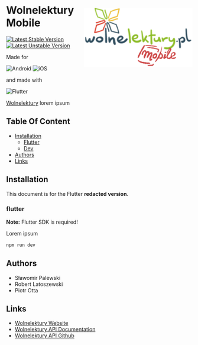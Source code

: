 <img src="logo_wolneLektury_api.png" style="margin-top: 50px" alt="Aimeos logo" title="Aimeos" align="right" height="160" />

# Wolnelektury Mobile

[![Latest Stable Version](http://poser.pugx.org/phpunit/phpunit/v)](https://packagist.org/packages/phpunit/phpunit)
[![Latest Unstable Version](http://poser.pugx.org/phpunit/phpunit/v/unstable)](https://packagist.org/packages/phpunit/phpunit)

Made for

![Android](https://img.shields.io/badge/Android-3DDC84?style=for-the-badge&logo=android&logoColor=white)
![iOS](https://img.shields.io/badge/iOS-000000?style=for-the-badge&logo=ios&logoColor=white)

and made with

![Flutter](https://img.shields.io/badge/Flutter-%2302569B.svg?style=for-the-badge&logo=Flutter&logoColor=white)

[Wolnelektury](https://aimeos.org/TYPO3) lorem ipsum
## Table Of Content

- [Installation](#installation)
    - [Flutter](#flutter)
    - [Dev](#dev)
- [Authors](#authors)
- [Links](#links)

## Installation

This document is for the Flutter **redacted version**.

### flutter

**Note:** Flutter SDK is required!

Lorem ipsum

```powershell
npm run dev
```

## Authors
- Sławomir Palewski
- Robert Latoszewski
- Piotr Otta
## Links

* [Wolnelektury Website](https://wolnelektury.pl/)
* [Wolnelektury API Documentation](https://wolnelektury.pl/api/)
* [Wolnelektury API Github](https://github.com/fnp/wolnelektury)
